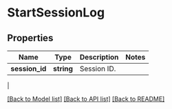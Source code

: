 # StartSessionLog

## Properties
Name | Type | Description | Notes
------------ | ------------- | ------------- | -------------
**session_id** | **string** | Session ID.
 | 

[[Back to Model list]](../README.md#documentation-for-models) [[Back to API list]](../README.md#documentation-for-api-endpoints) [[Back to README]](../README.md)

